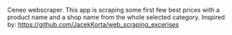 Ceneo webscraper. This app is scraping some first few best prices with a product name and a shop name from the whole selected category. 
Inspired by: https://github.com/JacekKorta/web_scraping_excerises
